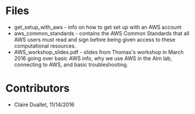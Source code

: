 # Files
- get_setup_with_aws - info on how to get set up with an AWS account 
- aws_common_standards - contains the AWS Common Standards that all AWS users must
read and sign before being given access to these computational resources.
- AWS_workshop_slides.pdf - slides from Thomas's workshop in March 2016 going over basic AWS
info, why we use AWS in the Alm lab, connecting to AWS, and basic troubleshooting.

# Contributors
- Claire Duallet, 11/14/2016